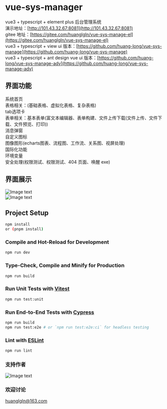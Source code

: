 # vue-sys-manager
vue3 + typescript + element plus 后台管理系统  
演示地址：[http://101.43.32.67:8081](http://101.43.32.67:8081)  
gitee 地址：[https://gitee.com/huanglgln/vue-sys-manage-el](https://gitee.com/huanglgln/vue-sys-manage-el)  
vue3 + typescript + view ui 版本：[https://github.com/huang-long/vue-sys-manage](https://github.com/huang-long/vue-sys-manage)  
vue3 + typescript + ant design vue ui 版本：[https://github.com/huang-long/vue-sys-manage-adv](https://github.com/huang-long/vue-sys-manage-adv)  

## 界面功能
系统首页  
表格相关：(基础表格、虚拟化表格、复杂表格)  
tab选项卡  
表单相关：基本表单(富文本编辑器、表单构建、文件上传下载(文件上传、文件下载、文件预览、打印))  
消息弹窗   
自定义图标  
图像图形(echarts图表、流程图、工作流、关系图、视屏处理)    
国际化功能  
环境变量  
安全处理(权限测试、权限测试、404 页面、唤醒 exe)

## 界面展示
![Image text](https://gitee.com/huanglgln/vue-sys-manage-el/raw/master/public/images/page1.png)  
![Image text](https://gitee.com/huanglgln/vue-sys-manage-el/raw/master/public/images/page2.png)  

## Project Setup

```sh
npm install
or (pnpm install)
```

### Compile and Hot-Reload for Development

```sh
npm run dev
```

### Type-Check, Compile and Minify for Production

```sh
npm run build
```

### Run Unit Tests with [Vitest](https://vitest.dev/)

```sh
npm run test:unit
```

### Run End-to-End Tests with [Cypress](https://www.cypress.io/)

```sh
npm run build
npm run test:e2e # or `npm run test:e2e:ci` for headless testing
```

### Lint with [ESLint](https://eslint.org/)

```sh
npm run lint
```

### 支持作者

![Image text](https://gitee.com/huanglgln/vue-sys-manage-el/raw/master/public/images/shoukuanma.png)

### 欢迎讨论

huanglgln@163.com
